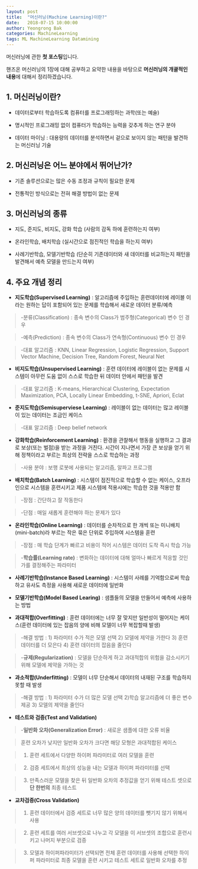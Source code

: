 ```yaml
---
layout: post
title:  "머신러닝(Machine Learning)이란?"
date:   2018-07-15 10:00:00
author: Yeongrong Bak
categories: MachineLearning
tags: ML MachineLearning Datamining
---
```


머신러닝에 관한 **첫 포스팅**입니다.

핸즈온 머신러닝의 1장에 대해 공부하고 요약한 내용을 바탕으로 **머신러닝의 개괄적인 내용**에 대해서 정리하겠습니다.

## **1. 머신러닝이란?**

- 데이터로부터 학습하도록 컴퓨터를 프로그래밍하는 과학(또는 예술)

- 명시적인 프로그래밍 없이 컴퓨터가 학습하는 능력을 갖추게 하는 연구 분야

- 데이터 마이닝 : 대용량의 데이터를 분석하면서 겉으로 보이지 않는 패턴을 발견하는 머신러닝 기술

## **2. 머신러닝은 어느 분야에서 뛰어난가?**

- 기존 솔루션으로는 많은 수동 조정과 규칙이 필요한 문제

- 전통적인 방식으로는 전혀 해결 방법이 없는 문제

## **3. 머신러닝의 종류**

- 지도, 준지도, 비지도, 강화 학습 (사람의 감독 하에 훈련하는지 여부)

- 온라인학습, 배치학습 (실시간으로 점진적인 학습을 하는지 여부)

- 사례기반학습, 모델기반학습 (단순히 기존데이터와 새 데이터를 비교하는지 패턴을 발견해서 예측 모델을 만드는지 여부)


## **4. 주요 개념 정리**

- **지도학습(Supervised Learning)** : 알고리즘에 주입하는 훈련데이터에 레이블 이라는 원하는 답이 포함되어 있는 문제를 학습해서 새로운 데이터 분류/예측

> -분류(Classification) : 종속 변수의 Class가 범주형(Categorical) 변수 인 경우 

> -예측(Prediction) : 종속 변수의 Class가 연속형(Continuous) 변수 인 경우 

> -대표 알고리즘 : KNN, Linear Regression, Logistic Regression, Support Vector Machine, Decision Tree, Random Forest, Neural Net

- **비지도학습(Unsupervised Learning)** : 훈련 데이터에 레이블이 없는 문제를 시스템이 아무런 도움 없이 스스로 학습한 뒤 데이터 안에서 패턴을 발견

> -대표 알고리즘 : K-means, Hierarchical Clustering, Expectation Maximization, PCA, Locally Linear Embedding, t-SNE, Apriori, Eclat

- **준지도학습(Semisuperviese Learning)** : 레이블이 없는 데이터는 많고 레이블이 있는 데이터는 조금인 케이스

> -대표 알고리즘 : Deep belief network

- **강화학습(Reinforcement Learning)** : 환경을 관찰해서 행동을 실행하고 그 결과로 보상(또는 벌점)을 받는 과정을 거친다. 시간이 지나면서 가장 큰 보상을 얻기 위해 정책이라고 부르는 최상의 전략을 스스로 학습하는 과정

> -사용 분야 : 보행 로봇에 사용되는 알고리즘, 알파고 프로그램

- **배치학습(Batch Learning)** :  시스템이 점진적으로 학습할 수 없는 케이스, 오프라인으로 시스템을 훈련시키고 제품 시스템에 적용시에는 학습한 것을 적용만 함

> -장점 : 간단하고 잘 작동한다

> -단점 : 매일 새롭게 훈련해야 하는 문제가 있다

- **온라인학습(Online Learning)** : 데이터를 순차적으로 한 개씩 또는 미니배치(mini-batch)라 부르는 작은 묶은 단위로 주입하여 시스템을 훈련

> -장점 : 매 학습 단계가 빠르고 비용이 적어 시스템은 데이터 도착 즉시 학습 가능

> -**학습률(Learning rate)** : 변화하는 데이터에 대해 얼마나 빠르게 적응할 것인가를 결정해주는 파라미터

- **사례기반학습(Instance Based Learning)** : 시스템이 사례를 기억함으로써 학습하고 유사도 측정을 사용해 새로운 데이터에 일반화

- **모델기반학습(Model Based Learing)** : 샘플들의 모델을 만들어서 예측에 사용하는 방법

- **과대적합(Overfitting)** : 훈련 데이터에는 너무 잘 맞지만 일반성이 떨어지는 케이스(훈련 데이터에 있는 잡음의 양에 비해 모델이 너무 복잡할때 발생)

> -해결 방법 : 1) 파라미터 수가 적은 모델 선택 2) 모델에 제약을 가한다 3) 훈련 데이터를 더 모은다 4) 훈련 데이터의 잡음을 줄인다

> -**규제(Regularization)** : 모델을 단순하게 하고 과대적합의 위험을 감소시키기 위해 모델에 제약을 가하는 것

- **과소적합(Underfitting)** : 모델이 너무 단순해서 데이터의 내재된 구조를 학습하지 못할 때 발생

> -해결 방법 : 1) 파라미터 수가 더 많은 모델 선택 2)학습 알고리즘에 더 좋은 변수 제공 3) 모델의 제약을 줄인다

- **테스트와 검증(Test and Validation)**

> -**일반화 오차(Generalization Error)** : 새로운 샘플에 대한 오류 비율

> 훈련 오차가 낮지만 일반화 오차가 크다면 해당 모형은 과대적합된 케이스

> 1) 훈련 세트에서 다양한 하이퍼 파라미터로 여러 모델을 훈련

> 2) 검증 세트에서 최상의 성능을 내는 모델과 하이퍼 파라미터를 선택

> 3) 만족스러운 모델을 찾은 뒤 일반화 오차의 추정값을 얻기 위해 테스트 셋으로 **단 한번의** 최종 테스트

- **교차검증(Cross Validation)**

> 1) 훈련 데이터에서 검증 세트로 너무 많은 양의 데이터를 뺏기지 않기 위해서 사용

> 2) 훈련 세트를 여러 서브셋으로 나누고 각 모델을 이 서브셋의 조합으로 훈련시키고 나머지 부분으로 검증

> 3) 모델과 하이퍼파라미터가 선택되면 전체 훈련 데이터를 사용해 선택한 하이퍼 파라미터로 최종 모델을 훈련 시키고 테스트 세트로 일반화 오차를 추정
